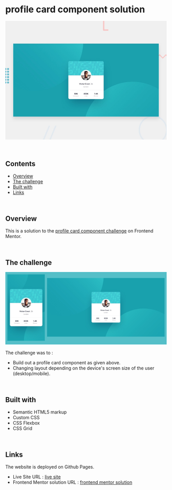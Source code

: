 # profile card component solution

![Design preview for the profile card component](./design/desktop-preview.jpg)

<br/>

## Contents
- [Overview](#overview)
- [The challenge](#the-challenge)
- [Built with](#built-with)
- [Links](#links)

<br/>

## <a name="overview"></a>Overview
This is a solution to the [profile card component challenge](https://www.frontendmentor.io/challenges/profile-card-component-cfArpWshJ) on Frontend Mentor.

<br/>

## <a name="the-challenge"></a>The challenge

![Design previews for the profile card component](./design/challengeDesign.png)

The challenge was to :
- Build out a profile card component as given above.
- Changing layout depending on the device's screen size of the user (desktop/mobile).

<br/>

## <a name="built-with"></a> Built with
- Semantic HTML5 markup
- Custom CSS
- CSS Flexbox
- CSS Grid

<br/>

## <a name="#links"></a>Links
The website is deployed on Github Pages.

- Live Site URL : [live site](https://pranav-rustagi.github.io/profile-card-component)
- Frontend Mentor solution URL : [frontend mentor solution](https://www.frontendmentor.io/solutions/profile-card-component-using-flexbox-and-css-grid-EDDphV8QB)
